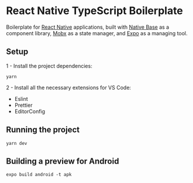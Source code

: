 # React Native TypeScript Boilerplate

Boilerplate for [React Native](https://reactnative.dev) applications, built with [Native Base](https://nativebase.io) as a component library, [Mobx](https://mobx.js.org) as a state manager, and [Expo](https://docs.expo.dev) as a managing tool.

## Setup

1 - Install the project dependencies:

```
yarn
```

2 - Install all the necessary extensions for VS Code:

- Eslint
- Prettier
- EditorConfig

## Running the project

```
yarn dev
```

## Building a preview for Android

```
expo build android -t apk
```
